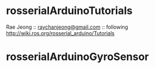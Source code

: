 # rosserialArduinoTutorials

Rae Jeong :: raychanjeong@gmail.com :: following http://wiki.ros.org/rosserial_arduino/Tutorials

# rosserialArduinoGyroSensor


